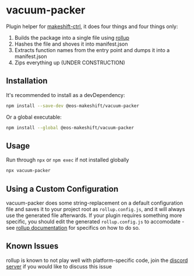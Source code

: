 # vacuum-packer

Plugin helper for [makeshift-ctrl](https://github.com/EosFoundry/makeshift-ctrl), it does four things and four things only:

1. Builds the package into a single file using [rollup](https://rollupjs.org/guide/en/)
2. Hashes the file and shoves it into manifest.json
3. Extracts function names from the entry point and dumps it into a manifest.json
4. Zips everything up (UNDER CONSTRUCTION)

## Installation

It's recommended to install as a devDependency:

```sh
npm install --save-dev @eos-makeshift/vacuum-packer
```

Or a global executable:

```sh
npm install --global @eos-makeshift/vacuum-packer
```

## Usage

Run through `npx` or `npm exec` if not installed globally

```sh
npx vacuum-packer
```

## Using a Custom Configuration

vacuum-packer does some string-replacement on a default configuration file and saves it to your project root as `rollup.config.js`, and it will always use the generated file afterwards. If your plugin requires something more specific, you should edit the generated `rollup.config.js` to accomodate - see [rollup documentation](https://www.rollupjs.org/guide/en/) for specifics on how to do so.

## Known Issues

rollup is known to not play well with platform-specific code, join the [discord server](https://discord.gg/hPw4j3vfCT) if you would like to discuss this issue
